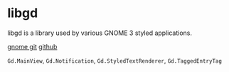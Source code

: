 # libgd

libgd is a library used by various GNOME 3 styled applications.

[gnome git](https://git.gnome.org/browse/libgd)
[github](https://github.com/GNOME/libgd)

`Gd.MainView`, `Gd.Notification`, `Gd.StyledTextRenderer`, `Gd.TaggedEntryTag`
